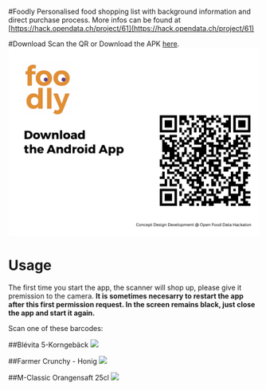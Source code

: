#Foodly
Personalised food shopping list with background information and direct purchase process. More infos can be found at [https://hack.opendata.ch/project/61](https://hack.opendata.ch/project/61)

 
#Download
Scan the QR or Download the APK [here](https://github.com/AndreasGassmann/AllAboutFood/raw/master/apk/android-debug.apk).
![alt tag](https://github.com/AndreasGassmann/AllAboutFood/raw/master/_presentation/images/intro.png)


# Usage

The first time you start the app, the scanner will shop up, please give it premission to the camera. <b>It is sometimes necesarry to restart the app after this first permission request. In the screen remains black, just close the app and start it again.</b>

Scan one of these barcodes:

##Blévita 5-Korngebäck
<img height="150px" src="https://cdn.rawgit.com/AndreasGassmann/AllAboutFood/master/_presentation/barcodes/belvita.svg">

##Farmer Crunchy - Honig
<img height="150px" src="https://cdn.rawgit.com/AndreasGassmann/AllAboutFood/master/_presentation/barcodes/farmer.svg">

##M-Classic Orangensaft 25cl
<img height="150px" src="https://cdn.rawgit.com/AndreasGassmann/AllAboutFood/master/_presentation/barcodes/icetea.svg">
